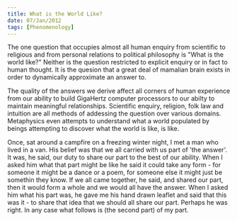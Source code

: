 ```yaml
--- 
title: What is the World Like?
date: 07/Jan/2012
tags: [Phenomenology]
---
```


The one question that occupies almost all human enquiry from scientific to religious and from personal relations to political philosophy is "What is the world like?"  Neither is the question restricted to explicit enquiry or in fact to human thought.  It is the quesion that a great deal of mamalian brain exists in order to dynamically approximate an answer to.

The quality of the answers we derive affect all corners of human experience from our ability to build GigaHertz computer processors to our abilty to maintain meaningful relationships.  Scientific enquiry, religion, folk law and intuition are all methods of addessing the question over various domains.  Metaphysics even attempts to understand what a world populated by beings attempting to discover what the world is like, is like.

Once, sat around a campfire on a freezing winter night, I met a man who lived in a van.  His belief was that we all carried with us part of 'the answer'.  It was, he said, our duty to share our part to the best of our ability.  When I asked him what that part might be like he said it could take any form - for someone it might be a dance or a poem, for someone else it might just be somethin they know.  If we all came together, he said, and shared our part, then it would form a whole and we would all have the answer.  When I asked him what his part was, he gave me his hand drawn leaflet and said that this was it - to share that idea that we should all share our part.  Perhaps he was right. In any case what follows is (the second part) of my part.




